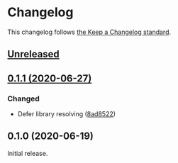 # Changelog

This changelog follows [the Keep a Changelog standard](https://keepachangelog.com).


## [Unreleased](https://github.com/khatabwedaa/blade-css-icons/compare/0.1.1...master)

## [0.1.1 (2020-06-27)](https://github.com/khatabwedaa/blade-css-icons/compare/0.1.0...0.1.1)

### Changed
- Defer library resolving ([8ad8522](https://github.com/khatabwedaa/blade-css-icons/commit/8ad85222aad73027998fc9ece4420ac0073bea3d))

## 0.1.0 (2020-06-19)

Initial release.
